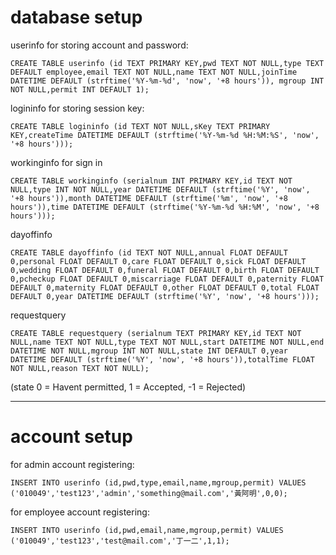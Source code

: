 # database setup
userinfo for storing account and password:

`CREATE TABLE userinfo (id TEXT PRIMARY KEY,pwd TEXT NOT NULL,type TEXT DEFAULT employee,email TEXT NOT NULL,name TEXT NOT NULL,joinTime DATETIME DEFAULT (strftime('%Y-%m-%d', 'now', '+8 hours')), mgroup INT NOT NULL,permit INT DEFAULT 1);`
<!-- dayoff permit requirement: 1 = requeire permission, 0 = no requeirement -->

logininfo for storing session key:

`CREATE TABLE logininfo (id TEXT NOT NULL,sKey TEXT PRIMARY KEY,createTime DATETIME DEFAULT (strftime('%Y-%m-%d %H:%M:%S', 'now', '+8 hours')));`

workinginfo for sign in

`CREATE TABLE workinginfo (serialnum INT PRIMARY KEY,id TEXT NOT NULL,type INT NOT NULL,year DATETIME DEFAULT (strftime('%Y', 'now', '+8 hours')),month DATETIME DEFAULT (strftime('%m', 'now', '+8 hours')),time DATETIME DEFAULT (strftime('%Y-%m-%d %H:%M', 'now', '+8 hours')));`

dayoffinfo

`CREATE TABLE dayoffinfo (id TEXT NOT NULL,annual FLOAT DEFAULT 0,personal FLOAT DEFAULT 0,care FLOAT DEFAULT 0,sick FLOAT DEFAULT 0,wedding FLOAT DEFAULT 0,funeral FLOAT DEFAULT 0,birth FLOAT DEFAULT 0,pcheckup FLOAT DEFAULT 0,miscarriage FLOAT DEFAULT 0,paternity FLOAT DEFAULT 0,maternity FLOAT DEFAULT 0,other FLOAT DEFAULT 0,total FLOAT DEFAULT 0,year DATETIME DEFAULT (strftime('%Y', 'now', '+8 hours')));`

requestquery

`CREATE TABLE requestquery (serialnum TEXT PRIMARY KEY,id TEXT NOT NULL,name TEXT NOT NULL,type TEXT NOT NULL,start DATETIME NOT NULL,end DATETIME NOT NULL,mgroup INT NOT NULL,state INT DEFAULT 0,year DATETIME DEFAULT (strftime('%Y', 'now', '+8 hours')),totalTime FLOAT NOT NULL,reason TEXT NOT NULL);`

(state 0 = Havent permitted, 1 = Accepted, -1 = Rejected)

<!-- forget password db:
`CREATE TABLE logininfo (id TEXT PRIMARY KEY,createTime DATETIME DEFAULT datetime('now','+1 hour'))` -->
---
# account setup

for admin account registering:
<!-- FIXME -->
`INSERT INTO userinfo (id,pwd,type,email,name,mgroup,permit) VALUES ('010049','test123','admin','something@mail.com','黃阿明',0,0);`


for employee account registering:
<!-- FIXME -->
`INSERT INTO userinfo (id,pwd,email,name,mgroup,permit) VALUES ('010049','test123','test@mail.com','丁一二',1,1);`